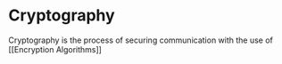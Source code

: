 # Cryptography
Cryptography is the process of securing communication with the use of [[Encryption Algorithms]]
